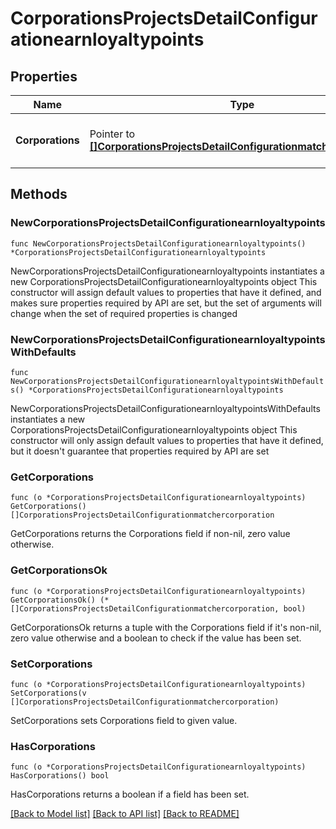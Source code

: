 # CorporationsProjectsDetailConfigurationearnloyaltypoints

## Properties

Name | Type | Description | Notes
------------ | ------------- | ------------- | -------------
**Corporations** | Pointer to [**[]CorporationsProjectsDetailConfigurationmatchercorporation**](CorporationsProjectsDetailConfigurationmatchercorporation.md) | Corporation issuing loyalty points | [optional] 

## Methods

### NewCorporationsProjectsDetailConfigurationearnloyaltypoints

`func NewCorporationsProjectsDetailConfigurationearnloyaltypoints() *CorporationsProjectsDetailConfigurationearnloyaltypoints`

NewCorporationsProjectsDetailConfigurationearnloyaltypoints instantiates a new CorporationsProjectsDetailConfigurationearnloyaltypoints object
This constructor will assign default values to properties that have it defined,
and makes sure properties required by API are set, but the set of arguments
will change when the set of required properties is changed

### NewCorporationsProjectsDetailConfigurationearnloyaltypointsWithDefaults

`func NewCorporationsProjectsDetailConfigurationearnloyaltypointsWithDefaults() *CorporationsProjectsDetailConfigurationearnloyaltypoints`

NewCorporationsProjectsDetailConfigurationearnloyaltypointsWithDefaults instantiates a new CorporationsProjectsDetailConfigurationearnloyaltypoints object
This constructor will only assign default values to properties that have it defined,
but it doesn't guarantee that properties required by API are set

### GetCorporations

`func (o *CorporationsProjectsDetailConfigurationearnloyaltypoints) GetCorporations() []CorporationsProjectsDetailConfigurationmatchercorporation`

GetCorporations returns the Corporations field if non-nil, zero value otherwise.

### GetCorporationsOk

`func (o *CorporationsProjectsDetailConfigurationearnloyaltypoints) GetCorporationsOk() (*[]CorporationsProjectsDetailConfigurationmatchercorporation, bool)`

GetCorporationsOk returns a tuple with the Corporations field if it's non-nil, zero value otherwise
and a boolean to check if the value has been set.

### SetCorporations

`func (o *CorporationsProjectsDetailConfigurationearnloyaltypoints) SetCorporations(v []CorporationsProjectsDetailConfigurationmatchercorporation)`

SetCorporations sets Corporations field to given value.

### HasCorporations

`func (o *CorporationsProjectsDetailConfigurationearnloyaltypoints) HasCorporations() bool`

HasCorporations returns a boolean if a field has been set.


[[Back to Model list]](../README.md#documentation-for-models) [[Back to API list]](../README.md#documentation-for-api-endpoints) [[Back to README]](../README.md)


